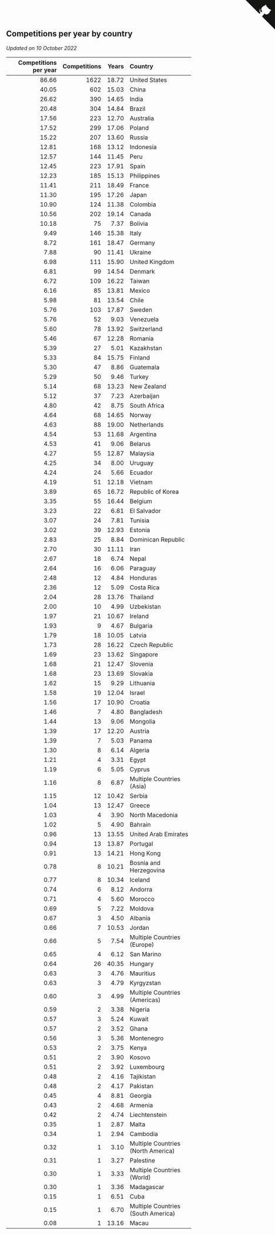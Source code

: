 ## Competitions per year by country

*Updated on 10 October 2022*

| Competitions per year | Competitions | Years | Country |
| ---: | ---: | ---: | :--- |
| 86.66 | 1622 | 18.72 | United States |
| 40.05 | 602 | 15.03 | China |
| 26.62 | 390 | 14.65 | India |
| 20.48 | 304 | 14.84 | Brazil |
| 17.56 | 223 | 12.70 | Australia |
| 17.52 | 299 | 17.06 | Poland |
| 15.22 | 207 | 13.60 | Russia |
| 12.81 | 168 | 13.12 | Indonesia |
| 12.57 | 144 | 11.45 | Peru |
| 12.45 | 223 | 17.91 | Spain |
| 12.23 | 185 | 15.13 | Philippines |
| 11.41 | 211 | 18.49 | France |
| 11.30 | 195 | 17.26 | Japan |
| 10.90 | 124 | 11.38 | Colombia |
| 10.56 | 202 | 19.14 | Canada |
| 10.18 | 75 | 7.37 | Bolivia |
| 9.49 | 146 | 15.38 | Italy |
| 8.72 | 161 | 18.47 | Germany |
| 7.88 | 90 | 11.41 | Ukraine |
| 6.98 | 111 | 15.90 | United Kingdom |
| 6.81 | 99 | 14.54 | Denmark |
| 6.72 | 109 | 16.22 | Taiwan |
| 6.16 | 85 | 13.81 | Mexico |
| 5.98 | 81 | 13.54 | Chile |
| 5.76 | 103 | 17.87 | Sweden |
| 5.76 | 52 | 9.03 | Venezuela |
| 5.60 | 78 | 13.92 | Switzerland |
| 5.46 | 67 | 12.28 | Romania |
| 5.39 | 27 | 5.01 | Kazakhstan |
| 5.33 | 84 | 15.75 | Finland |
| 5.30 | 47 | 8.86 | Guatemala |
| 5.29 | 50 | 9.46 | Turkey |
| 5.14 | 68 | 13.23 | New Zealand |
| 5.12 | 37 | 7.23 | Azerbaijan |
| 4.80 | 42 | 8.75 | South Africa |
| 4.64 | 68 | 14.65 | Norway |
| 4.63 | 88 | 19.00 | Netherlands |
| 4.54 | 53 | 11.68 | Argentina |
| 4.53 | 41 | 9.06 | Belarus |
| 4.27 | 55 | 12.87 | Malaysia |
| 4.25 | 34 | 8.00 | Uruguay |
| 4.24 | 24 | 5.66 | Ecuador |
| 4.19 | 51 | 12.18 | Vietnam |
| 3.89 | 65 | 16.72 | Republic of Korea |
| 3.35 | 55 | 16.44 | Belgium |
| 3.23 | 22 | 6.81 | El Salvador |
| 3.07 | 24 | 7.81 | Tunisia |
| 3.02 | 39 | 12.93 | Estonia |
| 2.83 | 25 | 8.84 | Dominican Republic |
| 2.70 | 30 | 11.11 | Iran |
| 2.67 | 18 | 6.74 | Nepal |
| 2.64 | 16 | 6.06 | Paraguay |
| 2.48 | 12 | 4.84 | Honduras |
| 2.36 | 12 | 5.09 | Costa Rica |
| 2.04 | 28 | 13.76 | Thailand |
| 2.00 | 10 | 4.99 | Uzbekistan |
| 1.97 | 21 | 10.67 | Ireland |
| 1.93 | 9 | 4.67 | Bulgaria |
| 1.79 | 18 | 10.05 | Latvia |
| 1.73 | 28 | 16.22 | Czech Republic |
| 1.69 | 23 | 13.62 | Singapore |
| 1.68 | 21 | 12.47 | Slovenia |
| 1.68 | 23 | 13.69 | Slovakia |
| 1.62 | 15 | 9.29 | Lithuania |
| 1.58 | 19 | 12.04 | Israel |
| 1.56 | 17 | 10.90 | Croatia |
| 1.46 | 7 | 4.80 | Bangladesh |
| 1.44 | 13 | 9.06 | Mongolia |
| 1.39 | 17 | 12.20 | Austria |
| 1.39 | 7 | 5.03 | Panama |
| 1.30 | 8 | 6.14 | Algeria |
| 1.21 | 4 | 3.31 | Egypt |
| 1.19 | 6 | 5.05 | Cyprus |
| 1.16 | 8 | 6.87 | Multiple Countries (Asia) |
| 1.15 | 12 | 10.42 | Serbia |
| 1.04 | 13 | 12.47 | Greece |
| 1.03 | 4 | 3.90 | North Macedonia |
| 1.02 | 5 | 4.90 | Bahrain |
| 0.96 | 13 | 13.55 | United Arab Emirates |
| 0.94 | 13 | 13.87 | Portugal |
| 0.91 | 13 | 14.21 | Hong Kong |
| 0.78 | 8 | 10.21 | Bosnia and Herzegovina |
| 0.77 | 8 | 10.34 | Iceland |
| 0.74 | 6 | 8.12 | Andorra |
| 0.71 | 4 | 5.60 | Morocco |
| 0.69 | 5 | 7.22 | Moldova |
| 0.67 | 3 | 4.50 | Albania |
| 0.66 | 7 | 10.53 | Jordan |
| 0.66 | 5 | 7.54 | Multiple Countries (Europe) |
| 0.65 | 4 | 6.12 | San Marino |
| 0.64 | 26 | 40.35 | Hungary |
| 0.63 | 3 | 4.76 | Mauritius |
| 0.63 | 3 | 4.79 | Kyrgyzstan |
| 0.60 | 3 | 4.99 | Multiple Countries (Americas) |
| 0.59 | 2 | 3.38 | Nigeria |
| 0.57 | 3 | 5.24 | Kuwait |
| 0.57 | 2 | 3.52 | Ghana |
| 0.56 | 3 | 5.36 | Montenegro |
| 0.53 | 2 | 3.75 | Kenya |
| 0.51 | 2 | 3.90 | Kosovo |
| 0.51 | 2 | 3.92 | Luxembourg |
| 0.48 | 2 | 4.16 | Tajikistan |
| 0.48 | 2 | 4.17 | Pakistan |
| 0.45 | 4 | 8.81 | Georgia |
| 0.43 | 2 | 4.68 | Armenia |
| 0.42 | 2 | 4.74 | Liechtenstein |
| 0.35 | 1 | 2.87 | Malta |
| 0.34 | 1 | 2.94 | Cambodia |
| 0.32 | 1 | 3.10 | Multiple Countries (North America) |
| 0.31 | 1 | 3.27 | Palestine |
| 0.30 | 1 | 3.33 | Multiple Countries (World) |
| 0.30 | 1 | 3.36 | Madagascar |
| 0.15 | 1 | 6.51 | Cuba |
| 0.15 | 1 | 6.70 | Multiple Countries (South America) |
| 0.08 | 1 | 13.16 | Macau |


<a href="https://github.com/jonatanklosko/wca_statistics" class="github-corner" aria-label="View source on Github"><svg width="80" height="80" viewBox="0 0 250 250" style="fill:#151513; color:#fff; position: absolute; top: 0; border: 0; right: 0;" aria-hidden="true"><path d="M0,0 L115,115 L130,115 L142,142 L250,250 L250,0 Z"></path><path d="M128.3,109.0 C113.8,99.7 119.0,89.6 119.0,89.6 C122.0,82.7 120.5,78.6 120.5,78.6 C119.2,72.0 123.4,76.3 123.4,76.3 C127.3,80.9 125.5,87.3 125.5,87.3 C122.9,97.6 130.6,101.9 134.4,103.2" fill="currentColor" style="transform-origin: 130px 106px;" class="octo-arm"></path><path d="M115.0,115.0 C114.9,115.1 118.7,116.5 119.8,115.4 L133.7,101.6 C136.9,99.2 139.9,98.4 142.2,98.6 C133.8,88.0 127.5,74.4 143.8,58.0 C148.5,53.4 154.0,51.2 159.7,51.0 C160.3,49.4 163.2,43.6 171.4,40.1 C171.4,40.1 176.1,42.5 178.8,56.2 C183.1,58.6 187.2,61.8 190.9,65.4 C194.5,69.0 197.7,73.2 200.1,77.6 C213.8,80.2 216.3,84.9 216.3,84.9 C212.7,93.1 206.9,96.0 205.4,96.6 C205.1,102.4 203.0,107.8 198.3,112.5 C181.9,128.9 168.3,122.5 157.7,114.1 C157.9,116.9 156.7,120.9 152.7,124.9 L141.0,136.5 C139.8,137.7 141.6,141.9 141.8,141.8 Z" fill="currentColor" class="octo-body"></path></svg></a><style>.github-corner:hover .octo-arm{animation:octocat-wave 560ms ease-in-out}@keyframes octocat-wave{0%,100%{transform:rotate(0)}20%,60%{transform:rotate(-25deg)}40%,80%{transform:rotate(10deg)}}@media (max-width:500px){.github-corner:hover .octo-arm{animation:none}.github-corner .octo-arm{animation:octocat-wave 560ms ease-in-out}}</style>
